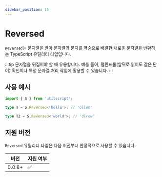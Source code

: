 ```yaml
---
sidebar_position: 15
---
```


# Reversed

`Reversed`는 문자열을 받아 문자열의 문자를 역순으로 배열한 새로운 문자열을 반환하는 TypeScript 유틸리티 타입입니다.

:::tip
문자열을 뒤집어야 할 때 유용합니다. 예를 들어, 팰린드롬(앞뒤로 읽어도 같은 단어) 확인이나 특정 문자열 처리 작업에 활용할 수 있습니다.
:::

## 사용 예시

```ts
import { S } from 'utilscript';

type T = S.Reversed<'hello'>; // 'olleh'

type T2 = S.Reversed<'world'>; // 'dlrow'
```

## 지원 버전

`Reversed` 유틸리티 타입은 다음 버전부터 안정적으로 사용할 수 있습니다:

| 버전   | 지원 여부 |
| ------ | --------- |
| 0.0.8+ | ✅        |
